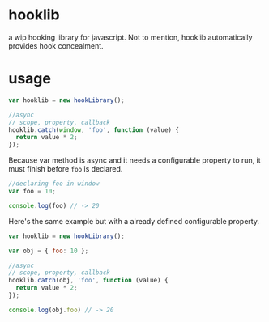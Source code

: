 # hooklib
a wip hooking library for javascript.
Not to mention, hooklib automatically provides hook concealment.

# usage
```js
var hooklib = new hookLibrary();

//async
// scope, property, callback
hooklib.catch(window, 'foo', function (value) {
  return value * 2; 
});
```
Because var method is async and it needs a configurable property to run,
it must finish before `foo` is declared.

```js
//declaring foo in window
var foo = 10;

console.log(foo) // -> 20
```
Here's the same example but with a already defined configurable property.
```js
var hooklib = new hookLibrary();

var obj = { foo: 10 };

//async
// scope, property, callback
hooklib.catch(obj, 'foo', function (value) {
  return value * 2; 
});

console.log(obj.foo) // -> 20
```
